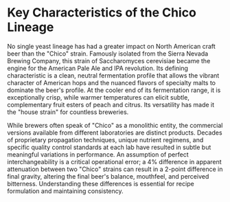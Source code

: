 # Key Characteristics of the Chico Lineage

No single yeast lineage has had a greater impact on North American craft beer than the "Chico" strain. Famously isolated from the Sierra Nevada Brewing Company, this strain of Saccharomyces cerevisiae became the engine for the American Pale Ale and IPA revolution. Its defining characteristic is a clean, neutral fermentation profile that allows the vibrant character of American hops and the nuanced flavors of specialty malts to dominate the beer's profile. At the cooler end of its fermentation range, it is exceptionally crisp, while warmer temperatures can elicit subtle, complementary fruit esters of peach and citrus. Its versatility has made it the "house strain" for countless breweries.

While brewers often speak of "Chico" as a monolithic entity, the commercial versions available from different laboratories are distinct products. Decades of proprietary propagation techniques, unique nutrient regimens, and specific quality control standards at each lab have resulted in subtle but meaningful variations in performance. An assumption of perfect interchangeability is a critical operational error; a 4% difference in apparent attenuation between two "Chico" strains can result in a 2-point difference in final gravity, altering the final beer's balance, mouthfeel, and perceived bitterness. Understanding these differences is essential for recipe formulation and maintaining consistency.

